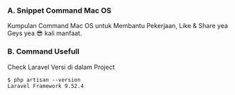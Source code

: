 ### A. Snippet Command Mac OS
Kumpulan Command Mac OS untuk Membantu Pekerjaan, Like & Share yea Geys yea 😎 kali manfaat.

### B. Command Usefull

Check Laravel Versi di dalam Project
```shell
$ php artisan --version
Laravel Framework 9.52.4
```
